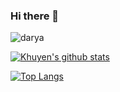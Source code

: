 ### Hi there 👋

![darya](https://user-images.githubusercontent.com/108394058/190146163-c145223a-86bb-4fcd-9139-0a16355c1225.jpg)


[![Khuyen's github stats](https://github-readme-stats.vercel.app/api?username=TheSalimi&count_private=true&show_icons=true&theme=radical&hide_rank=false)](https://github.com/anuraghazra/github-readme-stats)

[![Top Langs](https://github-readme-stats.vercel.app/api/top-langs/?username=TheSalimi&layout=compact)](https://github.com/anuraghazra/github-readme-stats)
